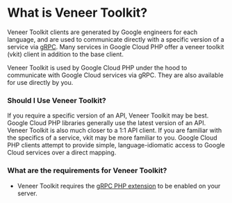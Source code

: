# What is Veneer Toolkit?

Veneer Toolkit clients are generated by Google engineers for each language, and
are used to communicate directly with a specific version of a service via
[gRPC](https://grpc.io). Many services in Google Cloud PHP offer a veneer
toolkit (vkit) client in addition to the base client.

Veneer Toolkit is used by Google Cloud PHP under the hood to communicate with
Google Cloud services via gRPC. They are also available for use directly by you.

### Should I Use Veneer Toolkit?

If you require a specific version of an API, Veneer Toolkit may be best. Google
Cloud PHP libraries generally use the latest version of an API. Veneer Toolkit
is also much closer to a 1:1 API client. If you are familiar with the specifics
of a service, vkit may be more familiar to you. Google Cloud PHP clients attempt
to provide simple, language-idiomatic access to Google Cloud services over a
direct mapping.

### What are the requirements for Veneer Toolkit?

* Veneer Toolkit requires the [gRPC PHP extension](https://pecl.php.net/package/gRPC)
to be enabled on your server.
